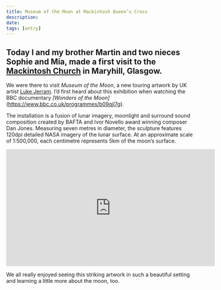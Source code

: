 ```yaml
---
title: Museum of the Moon at Mackintosh Queen’s Cross
description:
date:
tags: [entry]
---
```

Today I and my brother Martin and two nieces Sophie and Mia, made a first visit to the [Mackintosh Church](http://www.mackintoshchurch.com/) in Maryhill, Glasgow.
---

We were there to visit <em>Museum of the Moon</em>, a new touring artwork by UK artist [Luke Jerram](https://www.lukejerram.com/). I’d first heard about this exhibition when watching the BBC documentary _[Wonders of the Moon]_(https://www.bbc.co.uk/programmes/b09qjl7g).

The installation is a fusion of lunar imagery, moonlight and surround sound composition created by BAFTA and Ivor Novello award winning composer Dan Jones. Measuring seven metres in diameter, the sculpture features 120dpi detailed NASA imagery of the lunar surface. At an approximate scale of 1:500,000, each centimetre represents 5km of the moon’s surface.

<div class="embed-container">
<iframe width="560" height="315" src="https://www.youtube.com/embed/3YDOmKezwsI" frameborder="0" allow="accelerometer; autoplay; encrypted-media; gyroscope; picture-in-picture" allowfullscreen></iframe>
</div>

We all really enjoyed seeing this striking artwork in such a beautiful setting and learning a little more about the moon, too.
